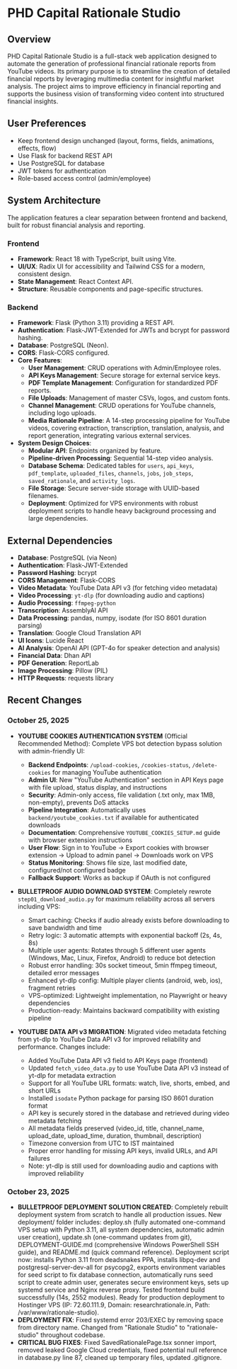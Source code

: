 # PHD Capital Rationale Studio

## Overview
PHD Capital Rationale Studio is a full-stack web application designed to automate the generation of professional financial rationale reports from YouTube videos. Its primary purpose is to streamline the creation of detailed financial reports by leveraging multimedia content for insightful market analysis. The project aims to improve efficiency in financial reporting and supports the business vision of transforming video content into structured financial insights.

## User Preferences
- Keep frontend design unchanged (layout, forms, fields, animations, effects, flow)
- Use Flask for backend REST API
- Use PostgreSQL for database
- JWT tokens for authentication
- Role-based access control (admin/employee)

## System Architecture
The application features a clear separation between frontend and backend, built for robust financial analysis and reporting.

### Frontend
- **Framework**: React 18 with TypeScript, built using Vite.
- **UI/UX**: Radix UI for accessibility and Tailwind CSS for a modern, consistent design.
- **State Management**: React Context API.
- **Structure**: Reusable components and page-specific structures.

### Backend
- **Framework**: Flask (Python 3.11) providing a REST API.
- **Authentication**: Flask-JWT-Extended for JWTs and bcrypt for password hashing.
- **Database**: PostgreSQL (Neon).
- **CORS**: Flask-CORS configured.
- **Core Features**:
    - **User Management**: CRUD operations with Admin/Employee roles.
    - **API Keys Management**: Secure storage for external service keys.
    - **PDF Template Management**: Configuration for standardized PDF reports.
    - **File Uploads**: Management of master CSVs, logos, and custom fonts.
    - **Channel Management**: CRUD operations for YouTube channels, including logo uploads.
    - **Media Rationale Pipeline**: A 14-step processing pipeline for YouTube videos, covering extraction, transcription, translation, analysis, and report generation, integrating various external services.
- **System Design Choices**:
    - **Modular API**: Endpoints organized by feature.
    - **Pipeline-driven Processing**: Sequential 14-step video analysis.
    - **Database Schema**: Dedicated tables for `users`, `api_keys`, `pdf_template`, `uploaded_files`, `channels`, `jobs`, `job_steps`, `saved_rationale`, and `activity_logs`.
    - **File Storage**: Secure server-side storage with UUID-based filenames.
    - **Deployment**: Optimized for VPS environments with robust deployment scripts to handle heavy background processing and large dependencies.

## External Dependencies
- **Database**: PostgreSQL (via Neon)
- **Authentication**: Flask-JWT-Extended
- **Password Hashing**: bcrypt
- **CORS Management**: Flask-CORS
- **Video Metadata**: YouTube Data API v3 (for fetching video metadata)
- **Video Processing**: `yt-dlp` (for downloading audio and captions)
- **Audio Processing**: `ffmpeg-python`
- **Transcription**: AssemblyAI API
- **Data Processing**: pandas, numpy, isodate (for ISO 8601 duration parsing)
- **Translation**: Google Cloud Translation API
- **UI Icons**: Lucide React
- **AI Analysis**: OpenAI API (GPT-4o for speaker detection and analysis)
- **Financial Data**: Dhan API
- **PDF Generation**: ReportLab
- **Image Processing**: Pillow (PIL)
- **HTTP Requests**: requests library

## Recent Changes

### October 25, 2025
- **YOUTUBE COOKIES AUTHENTICATION SYSTEM** (Official Recommended Method): Complete VPS bot detection bypass solution with admin-friendly UI:
  - **Backend Endpoints**: `/upload-cookies`, `/cookies-status`, `/delete-cookies` for managing YouTube authentication
  - **Admin UI**: New "YouTube Authentication" section in API Keys page with file upload, status display, and instructions
  - **Security**: Admin-only access, file validation (.txt only, max 1MB, non-empty), prevents DoS attacks
  - **Pipeline Integration**: Automatically uses `backend/youtube_cookies.txt` if available for authenticated downloads
  - **Documentation**: Comprehensive `YOUTUBE_COOKIES_SETUP.md` guide with browser extension instructions
  - **User Flow**: Sign in to YouTube → Export cookies with browser extension → Upload to admin panel → Downloads work on VPS
  - **Status Monitoring**: Shows file size, last modified date, configured/not configured badge
  - **Fallback Support**: Works as backup if OAuth is not configured

- **BULLETPROOF AUDIO DOWNLOAD SYSTEM**: Completely rewrote `step01_download_audio.py` for maximum reliability across all servers including VPS:
  - Smart caching: Checks if audio already exists before downloading to save bandwidth and time
  - Retry logic: 3 automatic attempts with exponential backoff (2s, 4s, 8s)
  - Multiple user agents: Rotates through 5 different user agents (Windows, Mac, Linux, Firefox, Android) to reduce bot detection
  - Robust error handling: 30s socket timeout, 5min ffmpeg timeout, detailed error messages
  - Enhanced yt-dlp config: Multiple player clients (android, web, ios), fragment retries
  - VPS-optimized: Lightweight implementation, no Playwright or heavy dependencies
  - Production-ready: Maintains backward compatibility with existing pipeline

- **YOUTUBE DATA API v3 MIGRATION**: Migrated video metadata fetching from yt-dlp to YouTube Data API v3 for improved reliability and performance. Changes include:
  - Added YouTube Data API v3 field to API Keys page (frontend)
  - Updated `fetch_video_data.py` to use YouTube Data API v3 instead of yt-dlp for metadata extraction
  - Support for all YouTube URL formats: watch, live, shorts, embed, and short URLs
  - Installed `isodate` Python package for parsing ISO 8601 duration format
  - API key is securely stored in the database and retrieved during video metadata fetching
  - All metadata fields preserved (video_id, title, channel_name, upload_date, upload_time, duration, thumbnail, description)
  - Timezone conversion from UTC to IST maintained
  - Proper error handling for missing API keys, invalid URLs, and API failures
  - Note: yt-dlp is still used for downloading audio and captions with improved reliability

### October 23, 2025
- **BULLETPROOF DEPLOYMENT SOLUTION CREATED**: Completely rebuilt deployment system from scratch to handle all production issues. New deployment/ folder includes: deploy.sh (fully automated one-command VPS setup with Python 3.11, all system dependencies, automatic admin user creation), update.sh (one-command updates from git), DEPLOYMENT-GUIDE.md (comprehensive Windows PowerShell SSH guide), and README.md (quick command reference). Deployment script now: installs Python 3.11 from deadsnakes PPA, installs libpq-dev and postgresql-server-dev-all for psycopg2, exports environment variables for seed script to fix database connection, automatically runs seed script to create admin user, generates secure environment keys, sets up systemd service and Nginx reverse proxy. Tested frontend build successfully (14s, 2552 modules). Ready for production deployment to Hostinger VPS (IP: 72.60.111.9, Domain: researchrationale.in, Path: /var/www/rationale-studio).
- **DEPLOYMENT FIX**: Fixed systemd error 203/EXEC by removing space from directory name. Changed from "Rationale Studio" to "rationale-studio" throughout codebase.
- **CRITICAL BUG FIXES**: Fixed SavedRationalePage.tsx sonner import, removed leaked Google Cloud credentials, fixed potential null reference in database.py line 87, cleaned up temporary files, updated .gitignore.